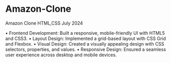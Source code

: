 # Amazon-Clone

Amazon Clone HTML,CSS July 2024

• Frontend Development: Built a responsive, mobile-friendly UI with HTML5 and CSS3.
• Layout Design: Implemented a grid-based layout with CSS Grid and Flexbox.
• Visual Design: Created a visually appealing design with CSS selectors, properties, and values.
• Responsive Design: Ensured a seamless user experience across desktop and mobile devices.

